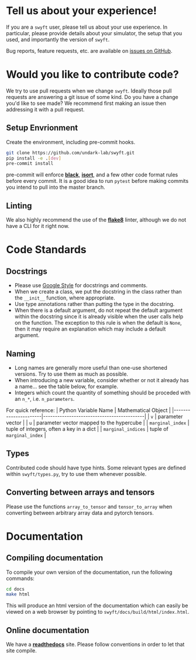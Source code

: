 # Tell us about your experience!

If you are a `swyft` user, please tell us about your use experience.
In particular, please provide details about your simulator, the setup that you used, and importantly the version of `swyft`.

Bug reports, feature requests, etc. are available on [issues on GitHub](https://github.com/undark-lab/swyft/issues).

# Would you like to contribute code?

We try to use pull requests when we change `swyft`.
Ideally those pull requests are answering a git issue of some kind.
Do you have a change you'd like to see made? We recommend first making an issue then addressing it with a pull request.

## Setup Envrionment

Create the environment, including pre-commit hooks.

```bash
git clone https://github.com/undark-lab/swyft.git
pip install -e .[dev]
pre-commit install
```

pre-commit will enforce **[black](https://github.com/psf/black)**,
**[isort](https://github.com/timothycrosley/isort)**,
and a few other code format rules before every commit.
It is a good idea to run `pytest` before making commits you intend to pull into the master branch.

## Linting
We also highly recommend the use of the **[flake8](https://flake8.pycqa.org/en/latest/)** linter, although we do not have a CLI for it right now.

# Code Standards

## Docstrings
- Please use [Google Style](http://google.github.io/styleguide/pyguide.html#38-comments-and-docstrings) for docstrings and comments.
- When we create a class, we put the docstring in the class rather than the `__init__` function, where appropriate.
- Use type annotations rather than putting the type in the docstring.
- When there is a default argument, do not repeat the default argument within the docstring since it is already visible when the user calls help on the function. The exception to this rule is when the default is `None`, then it may require an explanation which may include a default argument.

## Naming
- Long names are generally more useful than one-use shortened versions. Try to use them as much as possible.
- When introducing a new variable, consider whether or not it already has a name... see the table below, for example.
- Integers which count the quantity of something should be proceded with an `n_*`, i.e. `n_parameters`.

For quick reference:
| Python Variable Name | Mathematical Object                       |
|----------------------|-------------------------------------------|
| `v`                  | parameter vector                          |
| `u`                  | parameter vector mapped to the hypercube  |
| `marginal_index`     | tuple of integers, often a key in a dict  |
| `marginal_indices`   | tuple of `marginal_index`                 |


## Types
Contributed code should have type hints. Some relevant types are defined within `swyft/types.py`, try to use them whenever possible.

## Converting between arrays and tensors
Please use the functions `array_to_tensor` and `tensor_to_array` when converting between arbitrary array data and pytorch tensors.

# Documentation

## Compiling documentation

To compile your own version of the documentation, run the following commands:

```bash
cd docs
make html
```

This will produce an html version of the documentation which can easily be viewed on a web browser by pointing to `swyft/docs/build/html/index.html`.

## Online documentation
We have a **[readthedocs](https://swyft.readthedocs.io/en/latest/)** site.
Please follow conventions in order to let that site compile.
